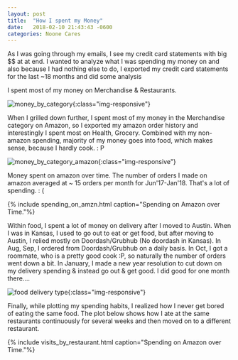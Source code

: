 ```yaml
---
layout: post
title:  "How I spent my Money"
date:   2018-02-10 21:43:43 -0600
categories: Noone Cares
---
```


As I was going through my emails, I see my credit card statements with big $$ at
at end. I wanted to analyze what I was spending my money on and also because I had
nothing else to do, I exported my credit card statements for the last ~18 months and
did some analysis

I spent most of my money on Merchandise & Restaurants.

![money_by_category]({{site.baseurl}}/images/money_by_category.png){:class="img-responsive"}

When I grilled down further, I spent most of my money in the Merchandise category on Amazon, so
I exported my amazon order history and interestingly I spent most on Health, Grocery. Combined with
my non-amazon spending, majority of my money goes into food, which makes sense, because I hardly cook. : P

![money_by_category_amazon]({{site.baseurl}}/images/money_by_category_on_amzn.png){:class="img-responsive"}

Money spent on amazon over time. The number of orders I made on amazon averaged at ~ 15 orders per month
for Jun'17-Jan'18. That's a lot of spending. : (

{% include spending_on_amzn.html caption="Spending on Amazon over Time."%}

Within food, I spent a lot of money on delivery after I moved to Austin. When I was in Kansas, I used
to go out to eat or get food, but after moving to Austin, I relied mostly on Doordash/Grubhub (No doordash in Kansas).
In Aug, Sep, I ordered from Doordash/Grubhub on a daily basis. In Oct, I got a roommate, who is a pretty good cook :P,
so naturally the number of orders went down a bit. In January, I made a new year resolution to cut down on
my delivery spending & instead go out & get good. I did good for one month there....

![food delivery type]({{site.baseurl}}/images/food_delivery_type.png){:class="img-responsive"}

Finally, while plotting my spending habits, I realized how I never get bored of eating the same food.
The plot below shows how I ate at the same restaurants continuously for several weeks and then moved on to a
different restaurant.

{% include visits_by_restaurant.html caption="Spending on Amazon over Time."%}

<!-- ![fav restaurants]({{site.baseurl}}/images/fav_restaurants.png){:class="img-responsive"} -->
